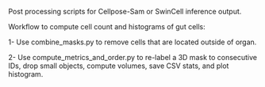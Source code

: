 Post processing scripts for Cellpose-Sam or SwinCell inference output.

Workflow to compute cell count and histograms of gut cells:

1- Use combine_masks.py to remove cells that are located outside of organ.

2- Use compute_metrics_and_order.py to re-label a 3D mask to consecutive IDs, drop small objects, compute volumes, save CSV stats, and plot histogram.
